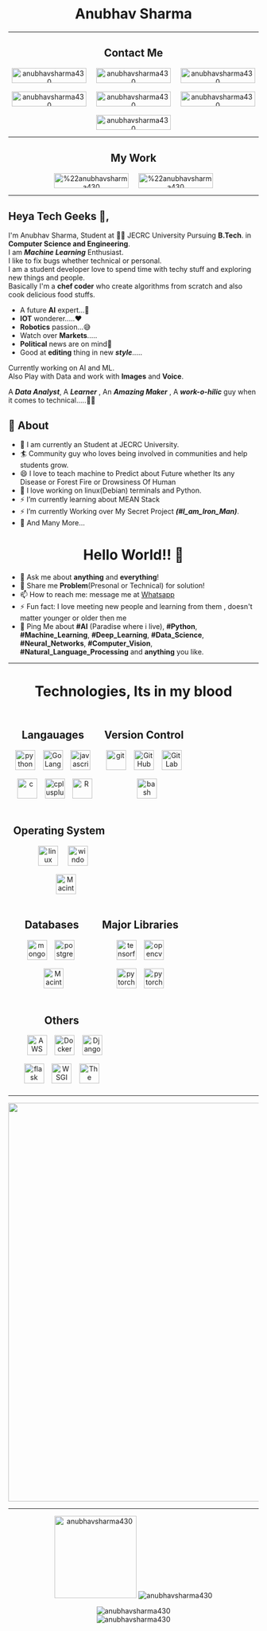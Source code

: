 <h1 align="center">Anubhav Sharma</h1>
<hr/>
<h2 align="center">Contact Me</h2>
<p align="center">
  <a href="https://twitter.com/anubhav9199" target="blank" align="center"><img align="center" src="https://img.shields.io/badge/-@Anubhav_Sharma-1ca0f1?style=flat-square&labelColor=1ca0f1&logo=twitter&logoColor=white&link=https://twitter.com/anubhav9199" alt="anubhavsharma430" height="30" width="150" /></a>
  &nbsp; &nbsp;
  <a href="https://www.linkedin.com/in/anubhav-sharma-as/" target="blank" align="center"><img align="center" src="https://img.shields.io/badge/-Anubhav_Sharma-blue?style=flat-square&logo=Linkedin&logoColor=white&link=https://www.linkedin.com/in/anubhav-sharma-as/" alt="anubhavsharma430" height="30" width="150" /></a>
  &nbsp; &nbsp;
  <a href="mailto:anubhavsharma9199@gmail.com" target="blank" align="center"><img align="center" src="https://img.shields.io/badge/-Anubhav_Sharma-c14438?style=flat-square&logo=Gmail&logoColor=white&link=mailto:anubhavsharma9199@gmail.com" alt="anubhavsharma430" height="30" width="150" /></a><br/>
  <br/>
  <a href="https://www.instagram.com/_anubhav_._/" target="blank" align="center"><img align="center" src="http://img.shields.io/badge/-Anubhav Sharma-rgb(255,105,180)?style=flat-square&logo=Instagram&logoColor=white&link=https://www.instagram.com/_anubhav_._" alt="anubhavsharma430" height="30" width="150" /></a>
  &nbsp; &nbsp;
  <a href="https://www.facebook.com/anubhav9199/" target="blank" align="center"><img align="center" src="https://img.shields.io/badge/-Anubhav_Sharma-blue?style=flat-square&logo=Facebook&logoColor=white&link=https://www.facebook.com/anubhav9199/" alt="anubhavsharma430" height="30" width="150" /></a>
  &nbsp; &nbsp;
  <a href="https://wa.me/918824897845" target="blank" align="center"><img align="center" src="https://img.shields.io/badge/-Anubhav_Sharma-rgb(77,194,71)?style=flat-square&logo=WhatsApp&logoColor=white&link=https://wa.me/918824897845/" alt="anubhavsharma430" height="30" width="150" /></a>
  <br/>
  <br/>
  <a href="https://dev.to/anubhavsharma" target="blank" align="center"><img align="center" src="https://img.shields.io/badge/-Anubhav_Sharma-rgb(0,0,0)?style=flat-square&logo=dev.to&logoColor=white&link=https://dev.to/anubhavsharma/" alt="anubhavsharma430" height="30" width="150" /></a>
</p>
<hr/>
<h2 align="center">My Work</h2>
<p align="center">
  <a href="https://www.kaggle.com/anubhavsharma/" target="blank" align="center"><img align="center" src="https://img.shields.io/badge/-Anubhav_Sharma-rgb(51,171,255)?style=flat-square&logo=kaggle&logoColor=white&link=https://www.kaggle.com/anubhavsharma/"alt="%22anubhavsharma430" height="30" width="150" /></a>
  &nbsp; &nbsp;
  <a href="https://stackoverflow.com/users/13104627/anubhav-sharma/" target="blank" align="center"><img align="center" src="https://img.shields.io/badge/-Anubhav_Sharma-rgb(239,130,54)?style=flat-square&logo=stackoverflow&logoColor=white&link=https://stackoverflow.com/users/13104627/anubhav-sharma/" alt="%22anubhavsharma430" height="30" width="150" /></a>
</p>

---
## Heya Tech Geeks 👋,           
I'm Anubhav Sharma, Student at 👨‍💻 JECRC University Pursuing **B.Tech**. in **Computer Science and Engineering**.<br/>
I am ***Machine Learning*** Enthusiast.<br/>
I like to fix bugs whether technical or personal.<br/>
I am a student developer love to spend time with techy stuff and exploring new things and people.<br/>
Basically I'm a **chef coder** who create algorithms from scratch and also cook delicious food stuffs.<br/>
* A future **AI** expert...💭
* **IOT** wonderer.....❤️
* **Robotics** passion...😅
* Watch over **Markets**.....
* **Political** news are on mind🧐
* Good at **editing** thing in new ***style***.....

Currently working on AI and ML.<br/>
Also Play with Data and work with **Images** and **Voice**.<br/>

A ***Data Analyst***, A ***Learner*** , An ***Amazing Maker*** , A ***work-o-hilic*** guy when it comes to technical.....🤔😉

## 🧐 About
- 🔭 I am currently an Student at JECRC University.
- 🏄‍ Community guy who loves being involved in communities and help students grow.
- 😄 I love to teach machine to Predict about Future whether Its any Disease or Forest Fire or Drowsiness Of Human
- 🌱 I love working on linux(Debian) terminals and Python.
- ⚡ I’m currently learning about MEAN Stack
- ⚡ I’m currently Working over My Secret Project ***(#I_am_Iron_Man)***.
- 👯 And Many More...

<h1 align="center">Hello World!! 🤔</h1>

- 💬 Ask me about **anything** and **everything**!
- 💬 Share me **Problem**(Presonal or Technical) for solution!
- 📫 How to reach me: message me at [Whatsapp](https://wa.me/918824897845)
- ⚡ Fun fact: I love meeting new people and learning from them , doesn't matter younger or older then me 
- 💬 Ping Me about **#AI** (Paradise where i live), **#Python**, **#Machine_Learning**, **#Deep_Learning**, **#Data_Science**, **#Neural_Networks**, **#Computer_Vision**, **#Natural_Language_Processing** and **anything** you like.
---

<h1 align="center">Technologies, Its in my blood</h1>
<div class="row">
  <div align="center" class="column">
    <h2 align="center">Langauages</h2>
    <img align="center" src="https://cdn.jsdelivr.net/gh/devicons/devicon/icons/python/python-original.svg" alt="python" width="40" height="40"/>
    &nbsp;&nbsp;
    <img align="center" src="https://cdn.jsdelivr.net/gh/devicons/devicon/icons/go/go-original.svg" alt="Go Lang" width="40" height="40"/>
    &nbsp;&nbsp;
    <img align="center" src="https://cdn.jsdelivr.net/gh/devicons/devicon/icons/javascript/javascript-original.svg" alt="javascript" width="40" height="40"/>
    </br></br>
    &nbsp;
    <img align="center" src="https://cdn.jsdelivr.net/gh/devicons/devicon/icons/c/c-original.svg" alt="c" width="40" height="40"/>
    &nbsp;&nbsp;
    <img align="center" src="https://cdn.jsdelivr.net/gh/devicons/devicon/icons/cplusplus/cplusplus-original.svg" alt="cplusplus" width="40" height="40"/>
    &nbsp;&nbsp;
    <img align="center" src="https://cdn.jsdelivr.net/gh/devicons/devicon/icons/r/r-original.svg" alt="R" width="40" height="40"/>
  </div>
  <div align="center" class="column">
    <h2 align="center">Version Control</h2>
    <img align="center" src="https://www.vectorlogo.zone/logos/git-scm/git-scm-icon.svg" alt="git" width="40" height="40"/>
    &nbsp;&nbsp;
    <img align="center" src="https://cdn.jsdelivr.net/gh/devicons/devicon/icons/github/github-original.svg" alt="GitHub" width="40" height="40"/>
    &nbsp;&nbsp;
    <img align="center" src="https://cdn.jsdelivr.net/gh/devicons/devicon/icons/gitlab/gitlab-original.svg" alt="GitLab" width="40" height="40"/>
    </br></br>
    &nbsp;&nbsp;
    <img align="center" src="https://www.vectorlogo.zone/logos/gnu_bash/gnu_bash-icon.svg" alt="bash" width="40" height="40"/>
  </div>
  <!-- Operating System -->
  <div align="center" class="column">
    <h2 align="center">Operating System</h2>
    &nbsp;&nbsp;&nbsp;
    <img align="center" src="https://cdn.jsdelivr.net/gh/devicons/devicon/icons/linux/linux-original.svg" alt="linux" width="40" height="40"/>
    &nbsp;&nbsp;&nbsp;
    <img align="center" src="https://cdn.jsdelivr.net/gh/devicons/devicon/icons/windows8/windows8-original.svg" alt="windows" width="40" height="40"/>
    </br></br>
    &nbsp;&nbsp;&nbsp;&nbsp;&nbsp;&nbsp;
    <img align="center" src="https://cdn.jsdelivr.net/gh/devicons/devicon/icons/apple/apple-original.svg" alt="MacintoshOS" width="40" height="40"/>
  </div>
</div>
<div class="row">
  <div align="center" class="column">
    <h2 align="center">Databases</h2>
    &nbsp;&nbsp;&nbsp;&nbsp;&nbsp;&nbsp;
    <img align="center" src="https://cdn.jsdelivr.net/gh/devicons/devicon/icons/mongodb/mongodb-original.svg" alt="mongodb" width="40" height="40"/>
    &nbsp;&nbsp;
    <img align="center" src="https://cdn.jsdelivr.net/gh/devicons/devicon/icons/postgresql/postgresql-original.svg" alt="postgresql" width="40" height="40"/>
    &nbsp;&nbsp;&nbsp;&nbsp;&nbsp;&nbsp;&nbsp;
    </br></br>
    &nbsp;
    <img align="center" src="https://cdn.jsdelivr.net/gh/devicons/devicon/icons/mysql/mysql-original.svg" alt="MacintoshOS" width="40" height="40"/>
  </div>
  <div align="center"class="column">
    <h2 align="center">Major Libraries</h2>
    <img align="center" src="https://www.vectorlogo.zone/logos/tensorflow/tensorflow-icon.svg" alt="tensorflow" width="40" height="40"/>
    &nbsp;&nbsp;
    <img align="center" src="https://www.vectorlogo.zone/logos/opencv/opencv-icon.svg" alt="opencv" width="40" height="40"/>
    </br></br>
    <img align="center" src="https://www.vectorlogo.zone/logos/pytorch/pytorch-icon.svg" alt="pytorch" width="40" height="40"/>
    &nbsp;&nbsp;
    <img align="center" src="https://cdn.jsdelivr.net/gh/devicons/devicon/icons/sqlalchemy/sqlalchemy-original.svg" alt="pytorch" width="40" height="40"/>
  </div>
  <div align="center" class="column">
    <h2 align="center">Others</h2>
    &nbsp;&nbsp;&nbsp;&nbsp;&nbsp;&nbsp;
    <img align="center" src="https://cdn.jsdelivr.net/gh/devicons/devicon/icons/amazonwebservices/amazonwebservices-original.svg" alt="AWS" width="40" height="40"/>
    &nbsp;&nbsp;
    <img align="center" src="https://cdn.jsdelivr.net/gh/devicons/devicon/icons/docker/docker-original.svg" alt="Docker" width="40" height="40"/>
    &nbsp;&nbsp;
    <img align="center" src="https://cdn.jsdelivr.net/gh/devicons/devicon/icons/django/django-original.svg" alt="Django" width="40" height="40"/>
    &nbsp;&nbsp;&nbsp;
    </br></br>
    &nbsp;&nbsp;&nbsp;
    <img align="center" src="https://cdn.jsdelivr.net/gh/devicons/devicon/icons/flask/flask-original.svg" alt="flask" width="40" height="40"/>
    &nbsp;&nbsp;
    <img align="center" src="https://cdn.jsdelivr.net/gh/devicons/devicon/icons/uwsgi/uwsgi-original.svg" alt="WSGI" width="40" height="40"/>
    &nbsp;&nbsp;
    <img align="center" src="https://cdn.jsdelivr.net/gh/devicons/devicon/icons/thealgorithms/thealgorithms-original.svg" alt="The Algorithms" width="40" height="40"/>
    &nbsp;&nbsp;&nbsp;
  </div>
</div>
</p>
<hr/>
<p align="center">
  <a href="https://github.com/ryo-ma/github-profile-trophy">
    <img align="center" width=800 src="https://github-profile-trophy.vercel.app/?username=anubhavsharma430&column=7"/>
  </a>
</p>
<hr/>
<p align="center">
  <img height="165" src="https://github-readme-stats.vercel.app/api?username=anubhavsharma430&show_icons=true" alt="anubhavsharma430">
  <img src="https://github-readme-stats.vercel.app/api/top-langs/?username=anubhavsharma430&layout=compact&hide=html" alt="anubhavsharma430" />
</p>
<p align="center"> 
  <img src="https://komarev.com/ghpvc/?username=anubhavsharma430" alt="anubhavsharma430" />
  <br/>
  <img src="https://profile-counter.glitch.me/anubhavsharma430/count.svg" alt="anubhavsharma430" />
</p>

<style type="text/css">
.row
{
display: inline-block;
}
.column
{
display: inline-block;
padding: 10px 10px 10px 10px;
}
</style>